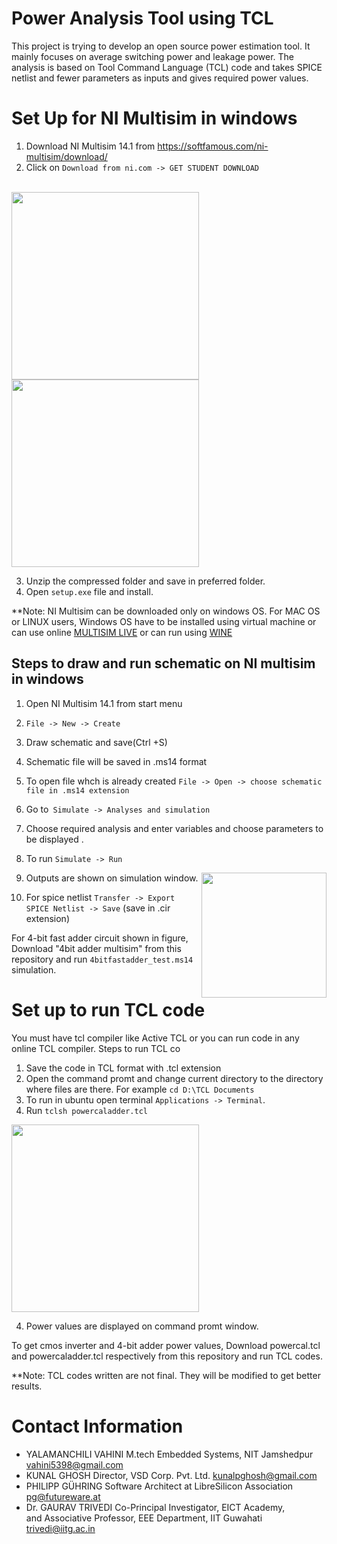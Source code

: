 Power Analysis Tool using TCL
=============================
This project is trying to develop an open source power estimation tool. It mainly focuses on average switching power and leakage power.
The analysis is based on Tool Command Language (TCL) code and takes SPICE netlist and fewer parameters as inputs and gives required power values.

Set Up for NI Multisim in windows
===================================
1) Download NI Multisim 14.1 from https://softfamous.com/ni-multisim/download/
2) Click on `Download from ni.com -> GET STUDENT DOWNLOAD  ` 
<br/>
  <img align ="left" src="https://user-images.githubusercontent.com/66675990/84494289-d9744800-acc6-11ea-91a3-938bc8146741.JPG" width= "300" > 
 <img  src="https://user-images.githubusercontent.com/66675990/84496533-b9df1e80-acca-11ea-9606-0a4dd1d316c9.JPG" width="300" >
   <br/>  
        
3) Unzip the compressed folder and save in preferred folder.   <br/>     
4) Open `setup.exe` file and install.

**Note: NI Multisim can be downloaded only on windows OS. For MAC OS or LINUX users, Windows OS have to be installed using virtual machine or can use online [MULTISIM LIVE](https://www.multisim.com/) or can run using [WINE](https://www.winehq.org/)

## Steps to draw and run schematic on NI multisim in windows  
1) Open NI Multisim 14.1 from start menu
2) `File -> New -> Create `
3) Draw schematic and save(Ctrl +S)
4) Schematic file will be saved in .ms14 format
5) To open file whch is already created
   `File -> Open -> choose schematic file in .ms14 extension` 
6) Go to` Simulate -> Analyses and simulation` 
7) Choose required analysis and enter variables and choose parameters to be displayed .
8) To run 
   `Simulate -> Run `
   
   <img align ="right" src= "https://user-images.githubusercontent.com/66675990/84498900-19d7c400-accf-11ea-9578-a5bc275acd94.JPG" width=" 200">   
   
9) Outputs are shown on simulation window.
10) For spice netlist
   `Transfer -> Export SPICE Netlist -> Save` (save in .cir extension)   
   
   For 4-bit fast adder circuit shown in figure, Download "4bit adder multisim"  from this repository 
   and run `4bitfastadder_test.ms14`  simulation. 
   
Set up to run TCL code
=======================
You must have tcl compiler like Active TCL or you can run code in any online TCL compiler.
Steps to run TCL co
1. Save the code in TCL format with .tcl extension
2. Open the command promt and change current directory to the directory where files are there. For example  `cd D:\TCL Documents` 
4. To run in ubuntu open terminal `Applications -> Terminal`.
3. Run `tclsh powercaladder.tcl`

<img src= "https://user-images.githubusercontent.com/66675990/84500623-8b654180-acd2-11ea-8de4-231f08158b59.JPG" width ="300">

4. Power values are displayed on command promt window.

  To get cmos inverter and 4-bit adder power values, Download powercal.tcl and powercaladder.tcl respectively from this repository and run TCL codes. 
  
  **Note: TCL codes written are not final. They will be modified to get better results.

Contact Information
====================
- YALAMANCHILI VAHINI 
 M.tech Embedded Systems, NIT Jamshedpur
  vahini5398@gmail.com
- KUNAL GHOSH 
 Director, VSD Corp. Pvt. Ltd. 
  kunalpghosh@gmail.com
- PHILIPP GÜHRING 
Software Architect at LibreSilicon Association
  pg@futureware.at
 - Dr. GAURAV TRIVEDI 
 Co-Principal Investigator, EICT Academy,   
  and Associative Professor, EEE Department, IIT Guwahati
  trivedi@iitg.ac.in
